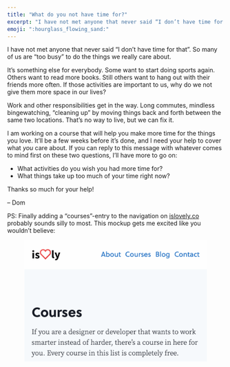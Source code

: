 ```yaml
---
title: "What do you not have time for?"
excerpt: "I have not met anyone that never said “I don’t have time for that”. So many of us are “too busy” to do the things we really care about."
emoji: ":hourglass_flowing_sand:"
---
```

I have not met anyone that never said “I don’t have time for that”. So many of us are “too busy” to do the things we really care about.

It’s something else for everybody. Some want to start doing sports again. Others want to read more books. Still others want to hang out with their friends more often. If those activities are important to us, why do we not give them more space in our lives?

Work and other responsibilities get in the way. Long commutes, mindless bingewatching, “cleaning up” by moving things back and forth between the same two locations. That’s no way to live, but we can fix it.

I am working on a course that will help you make more time for the things you love. It’ll be a few weeks before it’s done, and I need your help to cover what _you_ care about. If you can reply to this message with whatever comes to mind first on these two questions, I’ll have more to go on:

- What activities do you wish you had more time for?
- What things take up too much of your time right now?

Thanks so much for your help!

– Dom

PS: Finally adding a “courses”-entry to the navigation on [islovely.co](/) probably sounds silly to most. This mockup gets me excited like you wouldn’t believe:

<figure>
  <img src="/assets/newsletters/what-do-you-not-have-time-for/courses-mockup.png" alt="A screenshot of this website, showing a new courses-section">
</figure>

